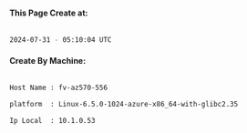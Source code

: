 
   
#### This Page Create at:

```bash

2024-07-31 - 05:10:04 UTC

```

#### Create By Machine:

```bash

Host Name : fv-az570-556

platform  : Linux-6.5.0-1024-azure-x86_64-with-glibc2.35

Ip Local  : 10.1.0.53

```

